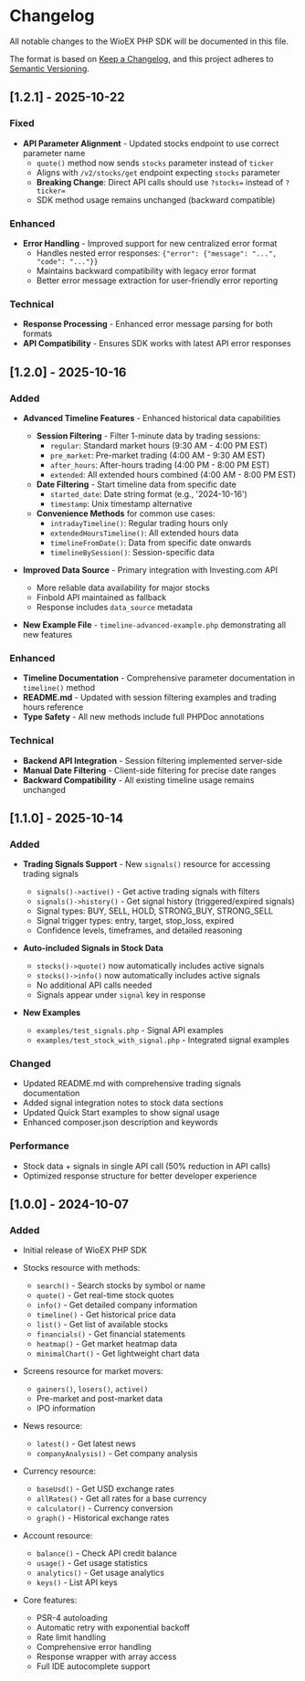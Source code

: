 # Changelog

All notable changes to the WioEX PHP SDK will be documented in this file.

The format is based on [Keep a Changelog](https://keepachangelog.com/en/1.0.0/),
and this project adheres to [Semantic Versioning](https://semver.org/spec/v2.0.0.html).

## [1.2.1] - 2025-10-22

### Fixed
- **API Parameter Alignment** - Updated stocks endpoint to use correct parameter name
  - `quote()` method now sends `stocks` parameter instead of `ticker` 
  - Aligns with `/v2/stocks/get` endpoint expecting `stocks` parameter
  - **Breaking Change**: Direct API calls should use `?stocks=` instead of `?ticker=`
  - SDK method usage remains unchanged (backward compatible)

### Enhanced  
- **Error Handling** - Improved support for new centralized error format
  - Handles nested error responses: `{"error": {"message": "...", "code": "..."}}`
  - Maintains backward compatibility with legacy error format
  - Better error message extraction for user-friendly error reporting

### Technical
- **Response Processing** - Enhanced error message parsing for both formats
- **API Compatibility** - Ensures SDK works with latest API error responses

## [1.2.0] - 2025-10-16

### Added
- **Advanced Timeline Features** - Enhanced historical data capabilities
  - **Session Filtering** - Filter 1-minute data by trading sessions:
    - `regular`: Standard market hours (9:30 AM - 4:00 PM EST)
    - `pre_market`: Pre-market trading (4:00 AM - 9:30 AM EST)
    - `after_hours`: After-hours trading (4:00 PM - 8:00 PM EST)
    - `extended`: All extended hours combined (4:00 AM - 8:00 PM EST)
  - **Date Filtering** - Start timeline data from specific date
    - `started_date`: Date string format (e.g., '2024-10-16')
    - `timestamp`: Unix timestamp alternative
  - **Convenience Methods** for common use cases:
    - `intradayTimeline()`: Regular trading hours only
    - `extendedHoursTimeline()`: All extended hours data
    - `timelineFromDate()`: Data from specific date onwards
    - `timelineBySession()`: Session-specific data

- **Improved Data Source** - Primary integration with Investing.com API
  - More reliable data availability for major stocks
  - Finbold API maintained as fallback
  - Response includes `data_source` metadata

- **New Example File** - `timeline-advanced-example.php` demonstrating all new features

### Enhanced
- **Timeline Documentation** - Comprehensive parameter documentation in `timeline()` method
- **README.md** - Updated with session filtering examples and trading hours reference
- **Type Safety** - All new methods include full PHPDoc annotations

### Technical
- **Backend API Integration** - Session filtering implemented server-side
- **Manual Date Filtering** - Client-side filtering for precise date ranges
- **Backward Compatibility** - All existing timeline usage remains unchanged

## [1.1.0] - 2025-10-14

### Added
- **Trading Signals Support** - New `signals()` resource for accessing trading signals
  - `signals()->active()` - Get active trading signals with filters
  - `signals()->history()` - Get signal history (triggered/expired signals)
  - Signal types: BUY, SELL, HOLD, STRONG_BUY, STRONG_SELL
  - Signal trigger types: entry, target, stop_loss, expired
  - Confidence levels, timeframes, and detailed reasoning

- **Auto-included Signals in Stock Data**
  - `stocks()->quote()` now automatically includes active signals
  - `stocks()->info()` now automatically includes active signals
  - No additional API calls needed
  - Signals appear under `signal` key in response

- **New Examples**
  - `examples/test_signals.php` - Signal API examples
  - `examples/test_stock_with_signal.php` - Integrated signal examples

### Changed
- Updated README.md with comprehensive trading signals documentation
- Added signal integration notes to stock data sections
- Updated Quick Start examples to show signal usage
- Enhanced composer.json description and keywords

### Performance
- Stock data + signals in single API call (50% reduction in API calls)
- Optimized response structure for better developer experience

## [1.0.0] - 2024-10-07

### Added
- Initial release of WioEX PHP SDK
- Stocks resource with methods:
  - `search()` - Search stocks by symbol or name
  - `quote()` - Get real-time stock quotes
  - `info()` - Get detailed company information
  - `timeline()` - Get historical price data
  - `list()` - Get list of available stocks
  - `financials()` - Get financial statements
  - `heatmap()` - Get market heatmap data
  - `minimalChart()` - Get lightweight chart data

- Screens resource for market movers:
  - `gainers()`, `losers()`, `active()`
  - Pre-market and post-market data
  - IPO information

- News resource:
  - `latest()` - Get latest news
  - `companyAnalysis()` - Get company analysis

- Currency resource:
  - `baseUsd()` - Get USD exchange rates
  - `allRates()` - Get all rates for a base currency
  - `calculator()` - Currency conversion
  - `graph()` - Historical exchange rates

- Account resource:
  - `balance()` - Check API credit balance
  - `usage()` - Get usage statistics
  - `analytics()` - Get usage analytics
  - `keys()` - List API keys

- Core features:
  - PSR-4 autoloading
  - Automatic retry with exponential backoff
  - Rate limit handling
  - Comprehensive error handling
  - Response wrapper with array access
  - Full IDE autocomplete support
